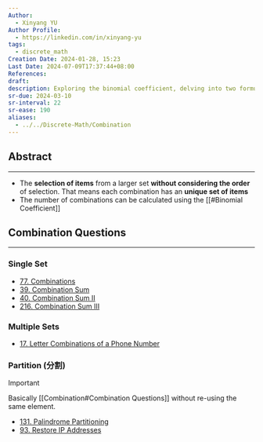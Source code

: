 ```yaml
---
Author:
  - Xinyang YU
Author Profile:
  - https://linkedin.com/in/xinyang-yu
tags:
  - discrete_math
Creation Date: 2024-01-28, 15:23
Last Date: 2024-07-09T17:37:44+08:00
References: 
draft: 
description: Exploring the binomial coefficient, delving into two formulas for its calculation. Formula 1 utilizes recursion, while Formula 2 involves factorials. We also touch upon properties like symmetry and its representation in Pascal's Triangle.
sr-due: 2024-03-10
sr-interval: 22
sr-ease: 190
aliases:
  - ../../Discrete-Math/Combination
---
```

## Abstract
---
- The **selection of items** from a larger set **without considering the order** of selection. That means each combination has an **unique set of items**
- The number of combinations can be calculated using the [[#Binomial Coefficient]]


## Combination Questions
---
### Single Set
- [77. Combinations](https://leetcode.cn/problems/combinations/)
- [39. Combination Sum](https://leetcode.cn/problems/combination-sum/)
- [40. Combination Sum II](https://leetcode.cn/problems/combination-sum-ii/)
- [216. Combination Sum III](https://leetcode.cn/problems/combination-sum-iii/)
### Multiple Sets
- [17. Letter Combinations of a Phone Number](https://leetcode.cn/problems/letter-combinations-of-a-phone-number/)

### Partition (分割)

>[!important]
> Basically [[Combination#Combination Questions]] without re-using the same element.

- [131. Palindrome Partitioning](https://leetcode.cn/problems/palindrome-partitioning/)
- [93. Restore IP Addresses](https://leetcode.cn/problems/restore-ip-addresses/)